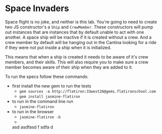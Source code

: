# Space Invaders
Space flight is no joke, and neither is this lab.  You're going to need to create two JS constructor's a `Ship` and `CrewMember`. These constructors will pump out instances that are instances that by default unable to act with one another.  A space ship will be inactive if it is created without a crew.  And a crew member by default will be hanging out in the Cantina looking for a ride if they were not put inside a ship when it is initialized.

This means that when a ship is created it needs to be aware of it's crew members, and their skills.  This will also require you to make sure a crew member becomes aware of their ship when they are added to it.

To run the specs follow these commands:
- first install the new gem to run the tests
  - `gem sources -a http://flatiron:33west26@gems.flatironschool.com`
  - `gem install jasmine-flatiron`
- to run in the command line run
  -  `jasmine-flatiron`
- to run in the browser
  - `jasmine-flatiron -b`
  - 
  asd
asdfasd
f
sdfa
d
